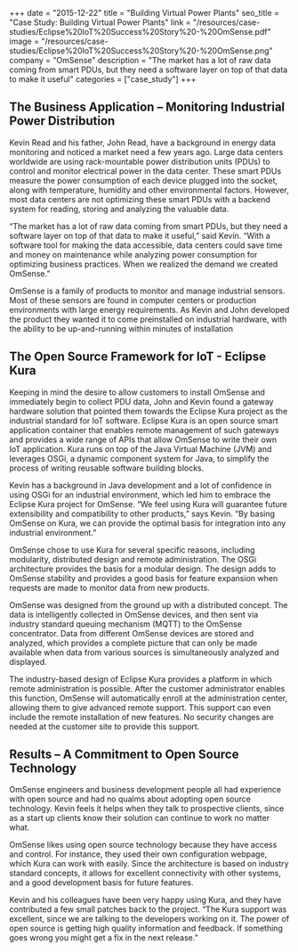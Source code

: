 +++
date = "2015-12-22"
title = "Building Virtual Power Plants"
seo_title = "Case Study: Building Virtual Power Plants"
link = "/resources/case-studies/Eclipse%20IoT%20Success%20Story%20-%20OmSense.pdf"
image = "/resources/case-studies/Eclipse%20IoT%20Success%20Story%20-%20OmSense.png"
company = "OmSense"
description = "The market has a lot of raw data coming from smart PDUs, but they need a software layer on top of that data to make it useful"
categories = ["case_study"]
+++

## The Business Application – Monitoring Industrial Power Distribution

Kevin Read and his father, John Read, have a background in energy data monitoring and noticed a market need a few years ago.  Large data centers worldwide are using rack-mountable power distribution units (PDUs) to control and monitor electrical power in the data center.  These smart PDUs measure the power consumption of each device plugged into the socket, along with temperature, humidity and other environmental factors. However, most data centers are not optimizing these smart PDUs with a backend system for reading, storing and analyzing the valuable data.

“The market has a lot of raw data coming from smart PDUs, but they need a software layer on top of that data to make it useful,” said Kevin.  “With a software tool for making the data accessible, data centers could save time and money on maintenance while analyzing power consumption for optimizing business practices. When we realized the demand we created OmSense.”

OmSense is a family of products to monitor and manage industrial sensors. Most of these sensors are found in computer centers or production environments with large energy requirements.  As Kevin and John developed the product they wanted it to come preinstalled on industrial hardware, with the ability to be up-and-running within minutes of installation

## The Open Source Framework for IoT - Eclipse Kura

Keeping in mind the desire to allow customers to install OmSense and immediately begin to collect PDU data, John and Kevin found a gateway hardware solution that pointed them towards the Eclipse Kura project as the industrial standard for IoT software. Eclipse Kura is an open source smart application container that enables remote management of such gateways and provides a wide range of APIs that allow OmSense to write their own IoT application.  Kura runs on top of the Java Virtual Machine (JVM) and leverages OSGi, a dynamic component system for Java, to simplify the process of writing reusable software building blocks.

Kevin has a background in Java development and a lot of confidence in using OSGi for an industrial environment, which led him to embrace the Eclipse Kura project for OmSense.  “We feel using Kura will guarantee future extensibility and compatibility to other products,” says Kevin.  “By basing OmSense on Kura, we can provide the optimal basis for integration into any industrial environment.”

OmSense chose to use Kura for several specific reasons, including modularity, distributed design and remote administration.  The OSGi architecture provides the basis for a modular design. The design adds to OmSense stability and provides a good basis for feature expansion when requests are made to monitor data from new products.

OmSense was designed from the ground up with a distributed concept. The data is intelligently collected in OmSense devices, and then sent via industry standard queuing mechanism (MQTT) to the OmSense concentrator. Data from different OmSense devices are stored and analyzed, which provides a complete picture that can only be made available when data from various sources is simultaneously analyzed and displayed.

The industry-based design of Eclipse Kura provides a platform in which remote administration is possible. After the customer administrator enables this function, OmSense will automatically enroll at the administration center, allowing them to give advanced remote support. This support can even include the remote installation of new features. No security changes are needed at the customer site to provide this support.

## Results – A Commitment to Open Source Technology

OmSense engineers and business development people all had experience with open source and had no qualms about adopting open source technology.  Kevin feels it helps when they talk to prospective clients, since as a start up clients know their solution can continue to work no matter what.

OmSense likes using open source technology because they have access and control.  For instance, they used their own configuration webpage, which Kura can work with easily. Since the architecture is based on industry standard concepts, it allows for excellent connectivity with other systems, and a good development basis for future features.

Kevin and his colleagues have been very happy using Kura, and they have contributed a few small patches back to the project. “The Kura support was excellent, since we are talking to the developers working on it. The power of open source is getting high quality information and feedback. If something goes wrong you might get a fix in the next release.”
